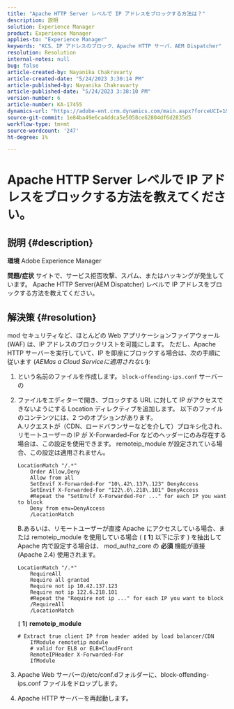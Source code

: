 ```yaml
---
title: "Apache HTTP Server レベルで IP アドレスをブロックする方法は？"
description: 説明
solution: Experience Manager
product: Experience Manager
applies-to: "Experience Manager"
keywords: "KCS、IP アドレスのブロック、Apache HTTP サーバ、AEM Dispatcher"
resolution: Resolution
internal-notes: null
bug: false
article-created-by: Nayanika Chakravarty
article-created-date: "5/24/2023 3:30:14 PM"
article-published-by: Nayanika Chakravarty
article-published-date: "5/24/2023 3:38:10 PM"
version-number: 6
article-number: KA-17455
dynamics-url: "https://adobe-ent.crm.dynamics.com/main.aspx?forceUCI=1&pagetype=entityrecord&etn=knowledgearticle&id=2365b1db-47fa-ed11-8849-6045bd006b3d"
source-git-commit: 1e84ba49e6ca4ddca5e5058ce62804df6d2835d5
workflow-type: tm+mt
source-wordcount: '247'
ht-degree: 1%

---
```


# Apache HTTP Server レベルで IP アドレスをブロックする方法を教えてください。

## 説明 {#description}

<b>環境</b>
Adobe Experience Manager


<b>問題/症状</b>
サイトで、サービス拒否攻撃、スパム、またはハッキングが発生しています。 Apache HTTP Server(AEM Dispatcher) レベルで IP アドレスをブロックする方法を教えてください。


## 解決策 {#resolution}


mod セキュリティなど、ほとんどの Web アプリケーションファイアウォール (WAF) は、IP アドレスのブロックリストを可能にします。 ただし、Apache HTTP サーバーを実行していて、IP を即座にブロックする場合は、次の手順に従います (*AEMas a Cloud Serviceに適用されない<b>*)</b>:

1. という名前のファイルを作成します。 `block-offending-ips.conf` サーバーの
2. ファイルをエディターで開き、ブロックする URL に対して IP がアクセスできないようにする Location ディレクティブを追加します。 以下のファイルのコンテンツには、2 つのオプションがあります。<br>    A.リクエストが（CDN、ロードバランサーなどを介して）プロキシ化され、リモートユーザーの IP が X-Forwarded-For などのヘッダーにのみ存在する場合は、この設定を使用できます。 remoteip_module が設定されている場合、この設定は適用されません。


   ```
   LocationMatch "/.*"
       Order Allow,Deny
       Allow from all
       SetEnvif X-Forwarded-For "10\.42\.137\.123" DenyAccess
       SetEnvif X-Forwarded-For "122\.6\.218\.101" DenyAccess
       #Repeat the "SetEnvlf X-Forwarded-For ..." for each IP you want to block
       Deny from env=DenyAccess
       /LocationMatch
   ```

   B.あるいは、リモートユーザーが直接 Apache にアクセスしている場合、または remoteip_module を使用している場合 ( <b>`[` 1`]` </b> 以下に示す ) を抽出して Apache 内で設定する場合は、 mod_authz_core の <b>必須</b> 機能が直接 (Apache 2.4) 使用されます。


   ```
   LocationMatch "/.*"
       RequireAll
       Require all granted
       Require not ip 10.42.137.123
       Require not ip 122.6.218.101
       #Repeat the "Require not ip ..." for each IP you want to block
       /RequireAll
       /LocationMatch
   ```


   <b>`[` 1`]`  remoteip_module</b>


   ```
   # Extract true client IP from header added by load balancer/CDN
       IfModule remotetip module
       # valid for ELB or ELB+CloudFront
       RemoteIPHeader X-Forwarded-For
       IfModule
   ```


3. Apache Web サーバーの/etc/conf.dフォルダーに、block-offending-ips.conf ファイルをドロップします。
4. Apache HTTP サーバーを再起動します。


